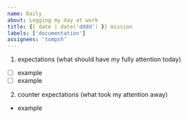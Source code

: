 ```yaml
---
name: Daily
about: Logging my day at work
title: {{ date | date('dddd') }} mission
labels: ['documentation']
assignees: 'tompsh'
---
```


1. expectations (what should have my fully attention today)
  - [ ] example
  - [ ] example

2. counter expectations (what took my attention away)
  - example

